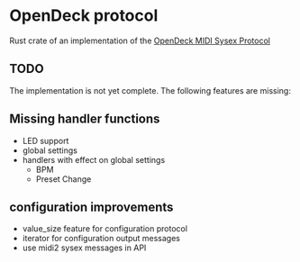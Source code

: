 # OpenDeck protocol

Rust crate of an implementation of the [OpenDeck MIDI Sysex Protocol](https://github.com/shanteacontrols/OpenDeck/wiki/Sysex-Configuration)

## TODO

The implementation is not yet complete. The following features are missing:

## Missing handler functions

* LED support
* global settings
* handlers with effect on global settings
  * BPM
  * Preset Change

## configuration improvements

* value_size feature for configuration protocol
* iterator for configuration output messages
* use midi2 sysex messages in API
